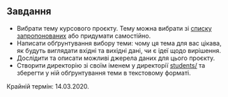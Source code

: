 ## Завдання

* Вибрати тему курсового проєкту. Тему можна вибрати зі [списку запропонованих](../course-project.md) або придумати самостійно.
* Написати обґрунтування вибору теми: чому ця тема для вас цікава, як будуть виглядати вхідні та вихідні дані, чи є ідеї щодо вирішення.
* Дослідити та описати можливі джерела даних для цього проєкту.
* Створити директорію зі своїм іменем у директорії [students/](../students/) та зберегти у ній обґрунтування теми в текстовому форматі.

Крайній термін: 14.03.2020.
